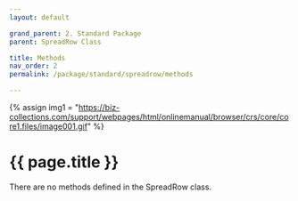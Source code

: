 ```yaml
---
layout: default

grand_parent: 2. Standard Package
parent: SpreadRow Class

title: Methods
nav_order: 2
permalink: /package/standard/spreadrow/methods

---
```

{% assign img1 = "https://biz-collections.com/support/webpages/html/onlinemanual/browser/crs/core/core1.files/image001.gif" %}


# {{ page.title }}

There are no methods defined in the SpreadRow class.